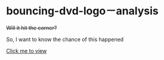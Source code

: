 # bouncing-dvd-logo－analysis

<del>Will it hit the corner?</del>

So, I want to know the chance of this happened

[Click me to view](https://rk0cc.github.io/bouncing-dvd-logo-analysis/)


